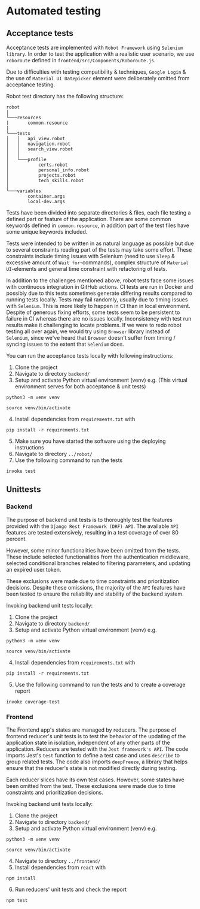 # Automated testing

## Acceptance tests

Acceptance tests are implemented with `Robot Framework` using `Selenium library`. In order to test the application with a realistic user scenario, we use `roboroute` defined in `frontend/src/Components/Roboroute.js`.

Due to difficulties with testing compatibility & techniques, `Google Login` & the use of `Material UI Datepicker` element were deliberately omitted from acceptance testing.

Robot test directory has the following structure:
```
robot
│
└───resources
|       common.resource
|
└───tests
│   │   api_view.robot
│   │   navigation.robot
│   │   search_view.robot
│   │
│   └───profile
│           certs.robot
│           personal_info.robot
│           projects.robot
│           tech_skills.robot
│   
└───variables
        container.args
        local-dev.args
```

Tests have been divided into separate directories & files, each file testing a defined part or feature of the application. There are some common keywords defined in `common.resource`, in addition part of the test files have some unique keywords included. 

Tests were intended to be written in as natural language as possible but due to several constraints reading part of the tests may take some effort. These constraints include timing issues with Selenium (need to use `Sleep` & excessive amount of `Wait for`-commands), complex structure of `Material UI`-elements and general time constraint with refactoring of tests.

In addition to the challenges mentioned above, robot tests face some issues with continuous integration in GitHub actions. CI tests are run in Docker and possibly due to this tests sometimes generate differing results compared to running tests locally. Tests may fail randomly, usually due to timing issues with `Selenium`. This is more likely to happen in CI than in local environment. Despite of generous fixing efforts, some tests seem to be persistent to failure in CI whereas there are no issues locally. Inconsistency with test run results make it challenging to locate problems. If we were to redo robot testing all over again, we would try using `Browser` library instead of `Selenium`, since we've heard that `Browser` doesn't suffer from timing / syncing  issues to the extent that `Selenium` does.

You can run the acceptance tests locally with following instructions:

1. Clone the project
2. Navigate to directory `backend/`
3. Setup and activate Python virtual environment (venv) e.g. (This virtual environment serves for both acceptance & unit tests)
```
python3 -m venv venv
```
```
source venv/bin/activate
```
4. Install dependencies from `requirements.txt` with
```
pip install -r requirements.txt
```
5. Make sure you have started the software using the deploying instructions 
6. Navigate to directory `../robot/`
7. Use the following command to run the tests
```
invoke test
```

## Unittests

### Backend

The purpose of backend unit tests is to thoroughly test the features provided with the `Django Rest Framework (DRF) API`. The available `API` features are tested extensively, resulting in a test coverage of over 80 percent.

However, some minor functionalities have been omitted from the tests. These include selected functionalities from the authentication middleware, selected conditional branches related to filtering parameters, and updating an expired user token.

These exclusions were made due to time constraints and prioritization decisions. Despite these omissions, the majority of the `API` features have been tested to ensure the reliability and stability of the backend system.

Invoking backend unit tests locally:

1. Clone the project
2. Navigate to directory `backend/`
3. Setup and activate Python virtual environment (venv) e.g.
```
python3 -m venv venv
```
```
source venv/bin/activate
```
4. Install dependencies from `requirements.txt` with
```shell
pip install -r requirements.txt
```
5. Use the following command to run the tests and to create a coverage report
```shell
invoke coverage-test
```

### Frontend

The Frontend app's states are managed by reducers. The purpose of frontend reducer's unit tests is to test the behavior of the updating of the application state in isolation, independent of any other parts of the application. Reducers are tested with the `Jest framework's API`. The code imports Jest's `test` function to define a test case and uses `describe` to group related tests. The code also imports `deepFreeze`, a library that helps ensure that the reducer's state is not modified directly during testing.

Each reducer slices have its own test cases. However, some states have been omitted from the test. These exclusions were made due to time constraints and prioritization decisions.

Invoking backend unit tests locally:
1. Clone the project
2. Navigate to directory `backend/`
3. Setup and activate Python virtual environment (venv) e.g.
```
python3 -m venv venv
```
```
source venv/bin/activate
```
4. Navigate to directory `../frontend/`
5. Install dependencies from `react` with 
```
npm install
```
6. Run reducers' unit tests and check the report
```
npm test
```
